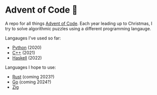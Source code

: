 # Advent of Code :christmas_tree:

A repo for all things [Advent of Code](https://adventofcode.com/). Each year leading up to Christmas, I try to solve algorithmic puzzles using a different programming langauge. 

Langauges I've used so far:
* [Python](https://github.com/TahsinAhmed13/Advent-of-Code/tree/main/2020) (2020)
* [C++](https://github.com/TahsinAhmed13/Advent-of-Code/tree/main/2021) (2021) 
* [Haskell](https://github.com/TahsinAhmed13/Advent-of-Code/tree/main/2022) (2022)

Languages I hope to use: 
* [Rust](https://www.rust-lang.org/) (coming 2023?)
* [Go](https://go.dev/) (coming 2024?)
* [Zig](https://ziglang.org/)